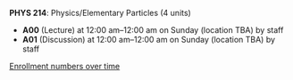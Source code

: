 **PHYS 214**: Physics/Elementary Particles (4 units)

- **A00** (Lecture) at 12:00 am–12:00 am on Sunday (location TBA) by staff
- **A01** (Discussion) at 12:00 am–12:00 am on Sunday (location TBA) by staff

[Enrollment numbers over time](./PHYS214.tsv)
